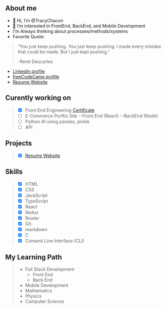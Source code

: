 ## About me
- 👋 Hi, I’m @TracyChacon
- 👀 I’m interested in FrontEnd, BackEnd, and Mobile Development
- I'm Always thinking about processes/methods/systems
- Favorite Quote: 
> “You just keep pushing. You just keep pushing. I made every mistake that could be made. But I just kept pushing.”
> 
>  -René Descartes
*   [Linkedin profile](https://www.linkedin.com/in/tracy-chacon-862a5699/)
*   [freeCodeCamp profile](https://www.freecodecamp.org/tracychacon)
*   [Resume Website](https://tracychacon.github.io/)

## Curently working on
> - [X] Front End Engineering [Certificate](https://www.codecademy.com/profiles/TracyChacon/certificates/5f85dd867b67b60014ac9ea3)
> - [ ] E-Commerce Portfio Site --Front End (React) --BackEnd (Node)
> - [ ] Python AI using pandas, pickle
> - [ ] API
## Projects
> - [X] [Resume Website](https://tracychacon.github.io/)
## Skills
> - [X] HTML
> - [X] CSS
> - [X] JavaScript
> - [X] TypeScript
> - [X] React
> - [X] Redux
> - [X] Router
> - [X] Git
> - [X] markdown
> - [X] C
> - [X] Comand Line Interface (CLI)
## My Learning Path
> - Full Stack Development
>   - Front End
>   - Back End
> - Mobile Development
> - Mathematics
> - Physics
> - Computer Science 


